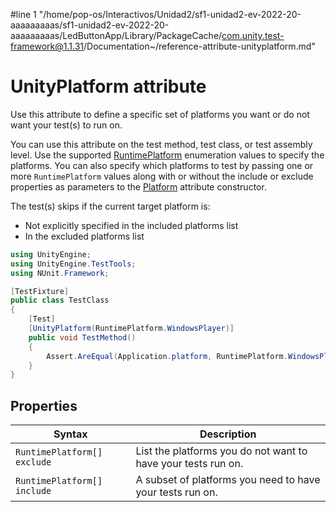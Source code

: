 #line 1 "/home/pop-os/Interactivos/Unidad2/sf1-unidad2-ev-2022-20-aaaaaaaaas/sf1-unidad2-ev-2022-20-aaaaaaaaas/LedButtonApp/Library/PackageCache/com.unity.test-framework@1.1.31/Documentation~/reference-attribute-unityplatform.md"
# UnityPlatform attribute

Use this attribute to define a specific set of platforms you want or do not want your test(s) to run on.

You can use this attribute on the test method, test class, or test assembly level. Use the supported [RuntimePlatform](https://docs.unity3d.com/ScriptReference/RuntimePlatform.html) enumeration values to specify the platforms. You can also specify which platforms to test by passing one or more `RuntimePlatform` values along with or without the include or exclude properties as parameters to the [Platform](https://github.com/nunit/docs/wiki/Platform-Attribute) attribute constructor. 

The test(s) skips if the current target platform is:

- Not explicitly specified in the included platforms list 
- In the excluded platforms list 

```c#
using UnityEngine;
using UnityEngine.TestTools;
using NUnit.Framework;

[TestFixture]
public class TestClass
{
    [Test]
    [UnityPlatform(RuntimePlatform.WindowsPlayer)]
    public void TestMethod()
    {
        Assert.AreEqual(Application.platform, RuntimePlatform.WindowsPlayer);
    }
}
```

## Properties

| Syntax                      | Description                                                  |
| --------------------------- | ------------------------------------------------------------ |
| `RuntimePlatform[] exclude` | List the platforms you do not want to have your tests run on. |
| `RuntimePlatform[] include` | A subset of platforms you need to have your tests run on.    |

